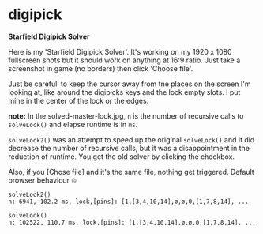 # digipick
**Starfield Digipick Solver**

Here is my 'Starfield Digipick Solver'. It's working on my 1920 x 1080 fullscreen shots but it should work on anything at 16:9 ratio. Just take a screenshot in game (no borders) then click 'Choose file'. 

Just be carefull to keep the cursor away from tne places on the screen I'm looking at, like around the digipicks keys and the lock empty slots. I put mine in the center of the lock or the edges.


**note:** In the solved-master-lock.jpg, `n` is the number of recursive calls to `solveLock()` and elapse runtime is in `ms`.

`solveLock2()` was an attempt to speed up the original `solveLock()` and it did decrease the number of recursive calls, but it was a disappointment in the reduction of runtime. You get the old solver by clicking the checkbox. 

Also, if you \[Chose file\] and it's the same file, nothing get triggered. Default browser behaviour <sub><sup>☹️</sup></sub>

```
solveLock2()
n: 6941, 102.2 ms, lock,[pins]: [1,[3,4,10,14],ø,ø,0,[1,7,8,14], ...

solveLock()
n: 102522, 110.7 ms, lock,[pins]: [1,[3,4,10,14],ø,ø,0,[1,7,8,14], ...
```
